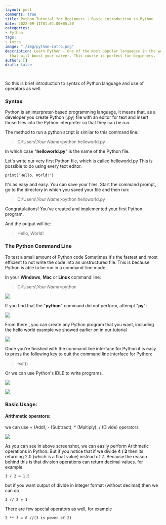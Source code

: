 ```yaml
---
layout: post
comments: true
title: Python Tutorial for Beginners | Basic introduction to Python
date: 2022-09-11T01:04:00+05:30
categories:
- Python
tags:
- intro
image: "./img/python-intro.png"
description: Learn Python - One of the most popular languages in the world and a skill
  that will boost your career. This course is perfect for beginners.
author: []
draft: false

---
```

So this is brief introduction to syntax of Python language and use of operators as well.

### Syntax

Python is an interpreter-based programming language, it means that, as a developer you create Python (.py) file with an editor for text and insert those files into the Python interpreter so that they can be run.

The method to run a python script is similar to this command line:

> C:\\Users\\_Your Name_>python helloworld.py

In which case "**helloworld.py**" is the name of the Python file.

Let's write our very first Python file, which is called helloworld.py This is possible to do using every text editor.

    print("Hello, World!")

It's as easy and easy. You can save your files. Start the command prompt, go to the directory in which you saved your file and then run:

> C:\\Users\\_Your Name_>python helloworld.py

Congratulations! You've created and implemented your first Python program.

And the output will be:

> Hello, World!

### The Python Command Line

To test a small amount of Python code Sometimes it's the fastest and most efficient to not write the code into an unstructured file. This is because Python is able to be run in a command-line mode.

In your **Windows**, **Mac** or **Linux** command line:

> C:\\Users\\_Your Name_>python

![](./img/python-intro-1.png)

If you find that the "**python**" command did not perform, attempt "**py**":

![](./img/python-intro-2.png)

From there , you can create any Python program that you want, including the hello world example we showed earlier on in our tutorial

![](./img/python-intro-3.png)

Once you're finished with the command line interface for Python it is easy to press the following key to quit the command line interface for Python:

> exit()

Or we can use Python's IDLE to write programs.

![](./img/python-intro-4.png)

![](./img/python-intro-5.png)

### Basic Usage:

#### Arithmetic operators:

we can use + (Add), - (Subtract), * (Multiply), / (Divide) operators

![](./img/python-intro-6.png)

As you can see in above screenshot, we can easily perform Arithmetic operations in Python. But if you notice that if we divide **4 / 2** then its returning 2.0 (which is a float value) instead of 2. Because the reason behind this is that division operations can return decimal values. for example 

    3 / 2 = 1.5

but if you want output of divide in integer format (without decimal) then we can do 

    3 // 2 = 1

There are few special operators as well, for example 

    2 ** 3 = 8 //(3 is power of 2)